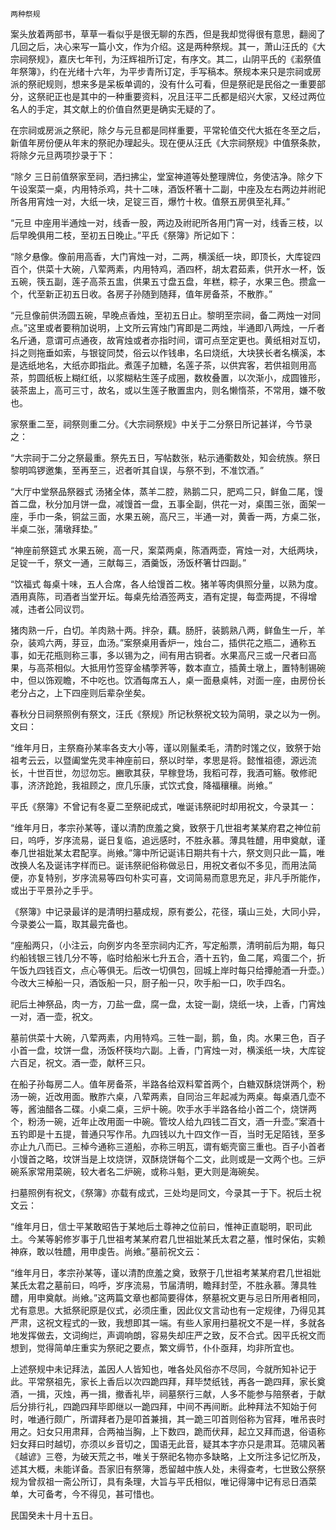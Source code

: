     两种祭规 

   案头放着两部书，草草一看似乎是很无聊的东西，但是我却觉得很有意思，翻阅了几回之后，决心来写一篇小文，作为介绍。这是两种祭规。其一，萧山汪氏的《大宗祠祭规》，嘉庆七年刊，为汪辉祖所订定，有序文。其二，山阴平氏的《瀫祭值年祭簿》，约在光绪十六年，为平步青所订定，手写稿本。祭规本来只是宗祠或房派的祭祀规则，想来多是呆板单调的，没有什么可看，但是祭祀是民俗之一重要部分，这祭祀正也是其中的一种重要资料，况且汪平二氏都是绍兴大家，又经过两位名人的手定，其文献上的价值自然更是确实无疑的了。

   在宗祠或房派之祭祀，除夕与元旦都是同样重要，平常轮值交代大抵在冬至之后，新值年房份便从年末的祭祀办理起头。现在便从汪氏《大宗祠祭规》中值祭条款，将除夕元旦两项抄录于下：

   “除夕 三日前值祭家至祠，洒扫拂尘，堂室神道等处整理牌位，务使洁净。除夕下午设案菜一桌，内用特杀鸡，共十二味，酒饭杯箸十二副，中座及左右两边并祔祀所各用宵烛一对，大纸一块，足锭三百，爆竹十枚。值祭五房俱至礼拜。”

   “元旦 中座用半通烛一对，线香一股，两边及祔祀所各用门宵一对，线香三枝，以后早晚俱用二枝，至初五日晚止。”平氏《祭簿》所记如下：

   “除夕悬像。像前用高香，大门宵烛一对，二两，横溪纸一块，即顶长，大库锭四百个，供菜十大碗，八荤两素，内用特鸡，酒四杯，胡太君茹素，供开水一杯，饭五碗，筷五副，莲子高茶五盅，供果五寸盘五盘，年糕，粽子，水果三色。攒盒一个，代至新正初五日收。各房子孙随到随拜，值年房备茶，不散胙。”

   “元旦像前供汤圆五碗，早晚点香烛，至初五日止。黎明至宗祠，备二两烛一对同点。”这里或者要稍加说明，上文所云宵烛门宵即是二两烛，半通即八两烛，一斤者名斤通，意谓可点通夜，故宵烛或者亦指时间，谓可点至定更也。黄纸相对互切，抖之则拖垂如索，与银锭同焚，俗云以作钱串，名曰烧纸，大块狭长者名横溪，本是选纸地名，大纸亦即指此。煮莲子加糖，名莲子茶，以供宾客，若供祖则用高茶，剪圆纸板上糊红纸，以浆糊粘生莲子成圈，数枚叠置，以次渐小，成圆锥形，装茶盅上，高可三寸，故名，或以生莲子散置盅内，则名懒惰茶，不常用，嫌不敬也。

   家祭重二至，祠祭则重二分。《大宗祠祭规》中关于二分祭日所记甚详，今节录之：

   “大宗祠于二分之祭最重。祭先五日，写帖数张，粘示通衢数处，知会统族。祭日黎明鸣锣邀集，至再至三，迟者听其自误，与祭不到，不准饮酒。”

   “大厅中堂祭品祭器式 汤猪全体，蒸羊二腔，熟鹅二只，肥鸡二只，鲜鱼二尾，馒首二盘，秋分加月饼一盘，减馒首一盘，五事全副，供花一对，桌围三张，面架一座，手巾一条，铜盆三面，水果五碗，高尺三，半通一对，黄香一两，方桌二张，半桌二张，蒲墩拜垫。”

   “神座前祭筵式 水果五碗，高一尺，案菜两桌，陈酒两壶，宵烛一对，大纸两块，足锭一千，祭文一通，三献每三，酒羹饭，汤饭杯箸廿四副。”

   “饮福式 每桌十味，五人合席，各人给馒首二枚。猪羊等肉俱照分量，以熟为度。酒用真陈，司酒者当堂开坛。每桌先给酒签两支，酒有定提，每壶两提，不得增减，违者公同议罚。

   猪肉熟一斤，白切。羊肉熟十两。拌杂，藕。肠肝，装鹅熟八两，鲜鱼生一斤，羊杂，装鸡六两，芽豆，血汤。”案祭桌用香炉一，烛台二，插供花之瓶二，通称五事，如无花瓶则称三事，多以锡为之，间有用古铜者。水果高尺三或一尺者曰高果，与高茶相似。大抵用竹签穿金橘荸荠等，数本直立，插黄土墩上，置特制锡碗中，但以饰观瞻，不中吃也。饮酒每席五人，桌一面悬桌帏，对面一座，由房份长老分占之，上下四座则后辈杂坐矣。

   春秋分日祠祭照例有祭文，汪氏《祭规》所记秋祭祝文较为简明，录之以为一例。文曰：

   “维年月日，主祭裔孙某率各支大小等，谨以刚鬣柔毛，清酌时馐之仪，致祭于始祖考云云，以暨阖堂先灵丰神座前曰，祭以时举，孝思是将。懿惟祖德，源远流长，十世百世，勿愆勿忘。豳歌其获，早稼登场，我稻可荐，我酒可觞。敬修祀事，济济跄跄，我祖顾之，庶几乐康，式饮式食，降福穰穰。尚飨。”

   平氏《祭簿》不曾记有冬夏二至祭祀成式，唯诞讳祭祀时却用祝文，今录其一：

   “维年月日，孝宗孙某等，谨以清酌庶羞之奠，致祭于几世祖考某某府君之神位前曰，呜呼，岁序流易，诞日复临，追远感时，不胜永慕。薄具牲醴，用申奠献，谨奉几世祖妣某太君配享。尚飨。”簿中所记诞讳日期共有十六，祭文则只此一篇，唯改换人名及诞讳字样而已。诞讳祭祀俗称做忌日，用祝文者似不多见，而用法简便，亦复特别，岁序流易等四句朴实可喜，文词简易而意思充足，非凡手所能作，或出于平景孙之手乎。

   《祭簿》中记录最详的是清明扫墓成规，原有娄公，花径，璜山三处，大同小异，今录娄公一篇，取其最完备也。

   “座船两只，（小注云，向例岁内冬至宗祠内汇齐，写定船票，清明前后为期，每只约船钱银三钱几分不等，临时给船米七升五合，酒十五钓，鱼二尾，鸡蛋二个，折午饭九四钱百文，点心等俱无。后改一切俱包，回城上岸时每只给撢舱酒一升壶。）今改大三棹船一只，酒饭船一只，厨子船一只，吹手船一口，吹手四名。

   祀后土神祭品，肉一方，刀盐一盘，腐一盘，太锭一副，烧纸一块，上香，门宵烛一对，酒一壶，祝文。

   墓前供菜十大碗，八荤两素，内用特鸡。三牲一副，鹅，鱼，肉。水果三色，百子小首一盘，坟饼一盘，汤饭杯筷均六副。上香，门宵烛一对，横溪纸一块，大库锭六百足，祝文。酒一壶，献杯三只。

   在船子孙每房二人。值年房备茶，半路各给双料荤首两个，白糖双酥烧饼两个，粉汤一碗，近改用面。散胙六桌，八荤两素，自同治三年起减为两桌。每桌酒几壶不等，酱油醋各二碟。小桌二桌，三炉十碗。吹手水手半路各给小首二个，烧饼两个，粉汤一碗，近年止改用面一中碗。管坟人给九四钱二百文，酒一升壶。”案酒十五钓即是十五提，普通只写作吊。九四钱以九十四文作一百，当时无足陌钱，至多亦止九八而已。三棹今通称三道船，亦称三明瓦，谓有蛎壳窗三重也。百子小首者小馒首之略，坟饼当是上坟烧饼，双酥烧饼每个二文，此则或是一文两个也。三炉碗系家常用菜碗，较大者名二炉碗，或称斗魁，更大则是海碗矣。

   扫墓照例有祝文，《祭簿》亦载有成式，三处均是同文，今录其一于下。祝后土祝文云：

   “维年月日，信士平某敢昭告于某地后土尊神之位前曰，惟神正直聪明，职司此土。今某等躬修岁事于几世祖考某某府君几世祖妣某氏太君之墓，惟时保佑，实赖神庥，敢以牲醴，用申虔告。尚飨。”墓前祝文云：

   “维年月日，孝宗孙某等，谨以清酌庶羞之奠，致祭于几世祖考某某府君几世祖妣某氏太君之墓前曰，呜呼，岁序流易，节届清明，瞻拜封茔，不胜永慕。薄具牲醴，用申奠献。尚飨。”这两篇文章也都简要得体，祭墓祝文更与忌日所用者相同，尤有意思。大抵祭祀原是仪式，必须庄重，因此仪文言动也有一定规律，乃得见其严肃，这祝文程式的一致，我想即其一端。有些人家用扫墓祝文不是一样，多就各地发挥做去，文词绚烂，声调响朗，容易失却庄严之致，反不合式。因平氏祝文而想到，觉得简单庄重实为祭祀之要点，繁文缛节，仆仆亟拜，均非所宜也。

   上述祭规中未记拜法，盖因人人皆知也，唯各处风俗亦不尽同，今就所知补记于此。平常祭祖先，家长上香后以次四跪四拜，拜毕焚纸钱，再各一跪四拜，家长奠酒，一揖，灭烛，再一揖，撤香礼毕，祠墓祭行三献，人多不能参与陪祭者，于献后分排行礼，四跪四拜毕即继以一跪四拜，中间不再间断。此种拜法不知始于何时，唯通行颇广，所谓拜者乃是叩首兼揖，其一跪三叩首则俗称为官拜，唯吊丧时用之。妇女只用肃拜，合两袖当胸，上下数四，跪而伏拜，起立又拜而退，俗语称妇女拜曰时越切，亦须以乡音切之，国语无此音，疑其本字亦只是肃耳。范啸风著《越谚》三卷，为破天荒之书，唯关于祭祀名物亦多缺略，上文所注多记忆所及，述其大概，未能详备。吾家旧有祭簿，悉留越中族人处，未得查考，七世致公祭祭规为曾叔祖一斋公所订，具有条理，大旨与平氏相似，唯记得簿中记有忌日酒菜单，大可备考，今不得见，甚可惜也。

   民国癸未十月十五日。

